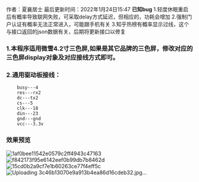   作者：夏襄居士
  最后更新时间：2022年1月24日15:47
  **已知bug**
        1.轻度休眠重启后有概率导致联网失败，可采取delay方式延迟，但相应的，功耗会增加
        2.强制门户认证有概率无法正常进入，可能跟手机有关
        3.知乎热榜有概率显示过线，这个与接口返回的json数据有关，后期将更新接口以修复
  ### 1.本程序适用微雪4.2寸三色屏,如果是其它品牌的三色屏，修改对应的三色屏display对象及对应接线方式即可。
  ### 2.通用驱动板接线：
        busy---4
        res---rx2
        dc---tx2
        cs---5
        clk---18
        din---23
        gnd---gnd
        vcc---3.3v
        
       
   ### 效果预览
   
  ![1af0bee11542e0579c2ff4943c47163](https://user-images.githubusercontent.com/32239713/151149910-c088d367-e442-4a41-b298-82bd4fbae2c5.jpg)
![f842173f95e6142eef0b99db7b8462d](https://user-images.githubusercontent.com/32239713/151149918-8236e788-cae0-4abc-b710-c04b2347994e.jpg)
![15cd0b2a9cf7e1b60263ce77f4eff5c](https://user-images.githubusercontent.com/32239713/151150139-ccc7a3f2-4db1-4eb9-90e7-21421451060e.jpg)
![Uploading 3c46b13070e9a913b4ea86d16cdeb32.jpg…]()
